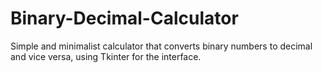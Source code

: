 # Binary-Decimal-Calculator
Simple and minimalist calculator that converts binary numbers to decimal and vice versa, using Tkinter for the interface.
